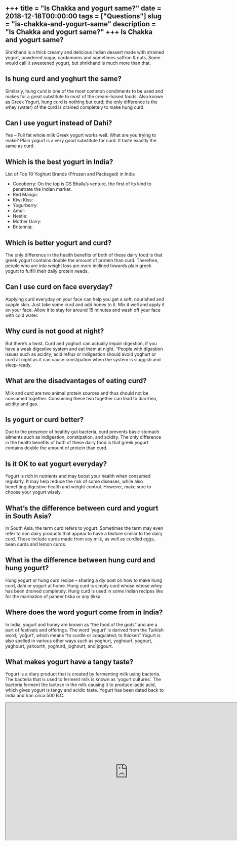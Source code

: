 +++
title = "Is Chakka and yogurt same?"
date = 2018-12-18T00:00:00
tags = ["Questions"]
slug = "is-chakka-and-yogurt-same"
description = "Is Chakka and yogurt same?"
+++
Is Chakka and yogurt same?
--------------------------

Shrikhand is a thick creamy and delicious Indian dessert made with strained yogurt, powdered sugar, cardamoms and sometimes saffron &amp; nuts. Some would call it sweetened yogurt, but shrikhand is much more than that.

Is hung curd and yoghurt the same?
----------------------------------

Similarly, hung curd is one of the most common condiments to be used and makes for a great substitute to most of the cream-based foods. Also known as Greek Yogurt, hung curd is nothing but curd; the only difference is the whey (water) of the curd is drained completely to make hung curd.

Can I use yogurt instead of Dahi?
---------------------------------

Yes – Full fat whole milk Greek yogurt works well. What are you trying to make? Plain yogurt is a very good substitute for curd. It taste exactly the same as curd.

Which is the best yogurt in India?
----------------------------------

List of Top 10 Yoghurt Brands (Ffrozen and Packaged) in India

- Cocoberry: On the top is GS Bhalla’s venture, the first of its kind to penetrate the Indian market.
- Red Mango:
- Kiwi Kiss:
- Yogurberry:
- Amul:
- Nestle:
- Mother Dairy:
- Britannia:

Which is better yogurt and curd?
--------------------------------

The only difference in the health benefits of both of these dairy food is that greek yogurt contains double the amount of protein than curd. Therefore, people who are into weight loss are more inclined towards plain greek yogurt to fulfill their daily protein needs.

Can I use curd on face everyday?
--------------------------------

Applying curd everyday on your face can help you get a soft, nourished and supple skin. Just take some curd and add honey to it. Mix it well and apply it on your face. Allow it to stay for around 15 minutes and wash off your face with cold water.

Why curd is not good at night?
------------------------------

But there’s a twist. Curd and yoghurt can actually impair digestion, if you have a weak digestive system and eat them at night. “People with digestion issues such as acidity, acid reflux or indigestion should avoid yoghurt or curd at night as it can cause constipation when the system is sluggish and sleep-ready.

What are the disadvantages of eating curd?
------------------------------------------

Milk and curd are two animal protein sources and thus should not be consumed together. Consuming these two together can lead to diarrhea, acidity and gas.

Is yogurt or curd better?
-------------------------

Due to the presence of healthy gut bacteria, curd prevents basic stomach ailments such as indigestion, constipation, and acidity. The only difference in the health benefits of both of these dairy food is that greek yogurt contains double the amount of protein than curd.

Is it OK to eat yogurt everyday?
--------------------------------

Yogurt is rich in nutrients and may boost your health when consumed regularly. It may help reduce the risk of some diseases, while also benefiting digestive health and weight control. However, make sure to choose your yogurt wisely.

What’s the difference between curd and yogurt in South Asia?
------------------------------------------------------------

In South Asia, the term curd refers to yogurt. Sometimes the term may even refer to non dairy products that appear to have a texture similar to the dairy curd. These include curds made from soy milk, as well as curdled eggs, bean curds and lemon curds.

What is the difference between hung curd and hung yogurt?
---------------------------------------------------------

Hung yogurt or hung curd recipe – sharing a diy post on how to make hung curd, dahi or yogurt at home. Hung curd is simply curd whose whose whey has been drained completely. Hung curd is used in some Indian recipes like for the marination of paneer tikka or any tikka.

Where does the word yogurt come from in India?
----------------------------------------------

In India, yogurt and honey are known as “the food of the gods” and are a part of festivals and offerings. The word ‘yogurt’ is derived from the Turkish word, ‘yoğurt’, which means “to curdle or coagulated; to thicken” Yogurt is also spelled in various other ways such as yoghurt, yoghourt, yogourt, yaghourt, yahourth, yoghurd, joghourt, and jogourt.

What makes yogurt have a tangy taste?
-------------------------------------

Yogurt is a diary product that is created by fermenting milk using bacteria. The bacteria that is used to ferment milk is known as ‘yogurt cultures’. The bacteria ferment the lactose in the milk causing it to produce lactic acid, which gives yogurt is tangy and acidic taste. Yogurt has been dated back to India and Iran circa 500 B.C.

<iframe allow="accelerometer; autoplay; clipboard-write; encrypted-media; gyroscope; picture-in-picture" allowfullscreen="" class="__youtube_prefs__  epyt-is-override  no-lazyload" data-no-lazy="1" data-origheight="433" data-origwidth="770" data-skipgform_ajax_framebjll="" height="433" id="_ytid_53886" loading="lazy" src="https://www.youtube.com/embed/RzPnrS1k7tk?enablejsapi=1&autoplay=0&cc_load_policy=0&cc_lang_pref=&iv_load_policy=1&loop=0&modestbranding=0&rel=1&fs=1&playsinline=0&autohide=2&theme=dark&color=red&controls=1&" title="YouTube player" width="770"></iframe>